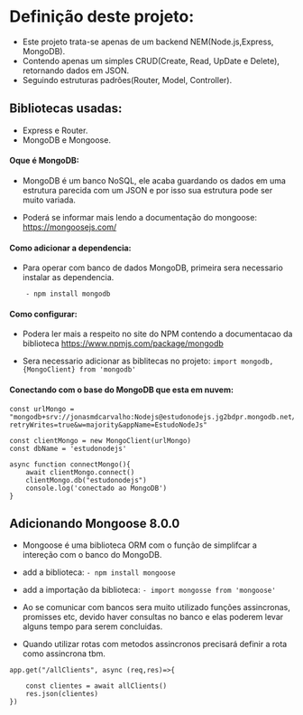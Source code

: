 # Definição deste projeto:
 - Este projeto trata-se apenas de um backend NEM(Node.js,Express, MongoDB).
 - Contendo apenas um simples CRUD(Create, Read, UpDate e Delete), retornando dados em JSON.
 - Seguindo estruturas padrões(Router, Model, Controller).

## Bibliotecas usadas:
- Express e Router.
- MongoDB e Mongoose.

#### Oque é MongoDB:
- MongoDB é um banco NoSQL, ele acaba guardando os dados em uma estrutura parecida com um JSON e por isso sua estrutura pode ser muito variada.

- Poderá se informar mais lendo a documentação do mongoose: https://mongoosejs.com/

#### Como adicionar a dependencia:
- Para operar com banco de dados MongoDB, primeira sera necessario instalar as dependencia.
```
    - npm install mongodb
```

#### Como configurar: 

- Podera ler mais a respeito no site do NPM contendo a documentacao da biblioteca https://www.npmjs.com/package/mongodb


- Sera necessario adicionar as biblitecas no projeto:  ``` import mongodb, {MongoClient} from 'mongodb' ``` 

#### Conectando com o base do MongoDB que esta em nuvem:

````
const urlMongo = "mongodb+srv://jonasmdcarvalho:Nodejs@estudonodejs.jg2bdpr.mongodb.net/?retryWrites=true&w=majority&appName=EstudoNodeJs"

const clientMongo = new MongoClient(urlMongo)
const dbName = 'estudonodejs'

async function connectMongo(){
    await clientMongo.connect()
    clientMongo.db("estudonodejs")
    console.log('conectado ao MongoDB')
}
````

## Adicionando Mongoose 8.0.0
-   Mongoose é uma biblioteca ORM com o função de simplifcar a intereção com o banco do MongoDB.

- add a biblioteca: ``` - npm install mongoose ```

- add a importação da biblioteca: ``` - import mongosse from 'mongoose' ```


- Ao se comunicar com bancos sera muito utilizado funções assincronas, promisses etc, devido 
haver consultas no banco e elas poderem levar alguns tempo para serem concluidas.

- Quando utilizar rotas com metodos assincronos precisará definir a rota como assincrona tbm.
```
app.get("/allClients", async (req,res)=>{
    
    const clientes = await allClients()
    res.json(clientes)
})
```

